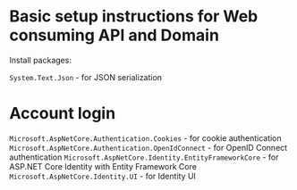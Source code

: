 ﻿# Basic setup instructions for Web consuming API and Domain

Install packages:

`System.Text.Json` - for JSON serialization

# Account login
`Microsoft.AspNetCore.Authentication.Cookies` - for cookie authentication
`Microsoft.AspNetCore.Authentication.OpenIdConnect` - for OpenID Connect authentication
`Microsoft.AspNetCore.Identity.EntityFrameworkCore` - for ASP.NET Core Identity with Entity Framework Core
`Microsoft.AspNetCore.Identity.UI` - for Identity UI
